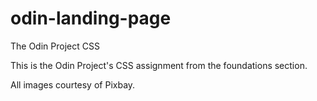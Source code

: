 # odin-landing-page
The Odin Project CSS

This is the Odin Project's CSS assignment from the foundations section.

All images courtesy of Pixbay.
